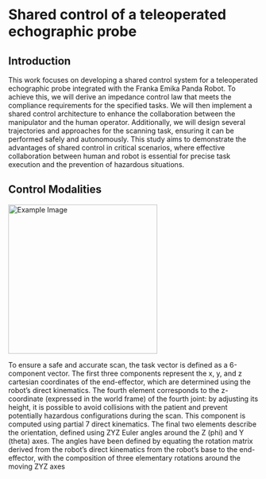 # Shared control of a teleoperated echographic probe

## Introduction
This work focuses on developing a shared control system for a teleoperated echographic probe integrated with the Franka Emika Panda Robot. To achieve this, we will derive an impedance control law that meets the compliance requirements for the specified tasks. We will then implement a shared control architecture to enhance the collaboration between the manipulator and the human operator. Additionally, we will design several trajectories and approaches for the scanning task, ensuring it can be performed safely and autonomously. This study aims to demonstrate the advantages of shared control in critical scenarios, where effective collaboration between human and robot is essential for precise task execution and the prevention of hazardous situations.

## Control Modalities

<img src="https://github.com/VittorioPisapia/Shared-control-of-a-teleoperated-echographic-probe/blob/main/images-videos/Robot_with_RF.png" alt="Example Image" style="width:300px;"/>

To ensure a safe and accurate scan, the task vector is defined as a 6-component vector. The first three 
components represent the x, y, and z cartesian coordinates of the end-effector, which are determined using
the robot’s direct kinematics. The fourth element corresponds to the z-coordinate (expressed in the world
frame) of the fourth joint: by adjusting its height, it is possible to avoid collisions with the patient and
prevent potentially hazardous configurations during the scan. This component is computed using partial
7
direct kinematics. The final two elements describe the orientation, defined using ZYZ Euler angles around
the Z (phi) and Y (theta) axes. The angles have been defined by equating the rotation matrix derived
from the robot’s direct kinematics from the robot’s base to the end-effector, with the composition of three
elementary rotations around the moving ZYZ axes

